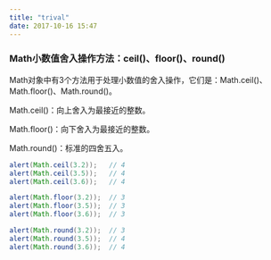 ```yaml
---
title: "trival"
date: 2017-10-16 15:47
---
```


### Math小数值舍入操作方法：ceil()、floor()、round()
Math对象中有3个方法用于处理小数值的舍入操作，它们是：Math.ceil()、Math.floor()、Math.round()。

Math.ceil()：向上舍入为最接近的整数。

Math.floor()：向下舍入为最接近的整数。

Math.round()：标准的四舍五入。

```java
alert(Math.ceil(3.2));   // 4
alert(Math.ceil(3.5));   // 4
alert(Math.ceil(3.6));   // 4

alert(Math.floor(3.2));  // 3
alert(Math.floor(3.5));  // 3
alert(Math.floor(3.6));  // 3

alert(Math.round(3.2));  // 3
alert(Math.round(3.5));  // 4
alert(Math.round(3.6));  // 4
```